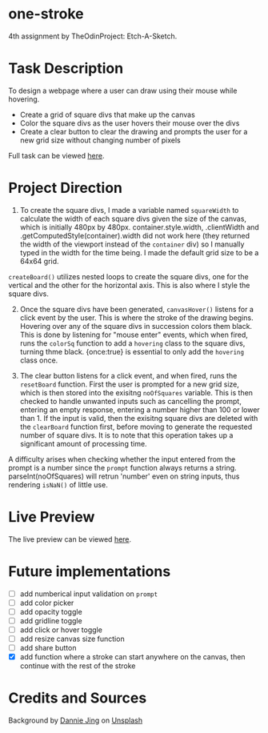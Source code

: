# one-stroke
4th assignment by TheOdinProject: Etch-A-Sketch.

# Task Description
To design a webpage where a user can draw using their mouse while hovering.
 - Create a grid of square divs that make up the canvas
 - Color the square divs as the user hovers their mouse over the divs
 - Create a clear button to clear the drawing and prompts the user for a new grid size without changing number of pixels

Full task can be viewed [here](https://www.theodinproject.com/paths/foundations/courses/foundations/lessons/etch-a-sketch-project).

# Project Direction
1. To create the square divs, I made a variable named `squareWidth` to calculate the width of each square divs given the size of the canvas, which is initially 480px by 480px. container.style.width, .clientWidth and .getComputedStyle(container).width did not work here (they returned the width of the viewport instead of the `container` div) so I manually typed in the width for the time being. I made the default grid size to be a 64x64 grid.

`createBoard()` utilizes nested loops to create the square divs, one for the vertical and the other for the horizontal axis. This is also where I style the square divs.

2. Once the square divs have been generated, `canvasHover()` listens for a click event by the user. This is where the stroke of the drawing begins. Hovering over any of the square divs in succession colors them black. This is done by listening for "mouse enter" events, which when fired, runs the `colorSq` function to add a `hovering` class to the square divs, turning thme black. {once:true} is essential to only add the `hovering` class once.

3. The clear button listens for a click event, and when fired, runs the `resetBoard` function. First the user is prompted for a new grid size, which is then stored into the exisitng `noOfSquares` variable. This is then checked to handle unwanted inputs such as cancelling the prompt, entering an empty response, entering a number higher than 100 or lower than 1. If the input is valid, then the exisitng square divs are deleted with the `clearBoard` function first, before moving to generate the requested number of square divs. It is to note that this operation takes up a significant amount of processing time.

A difficulty arises when checking whether the input entered from the prompt is a number since the `prompt` function always returns a string. parseInt(noOfSquares) will retrun 'number' even on string inputs, thus rendering `isNaN()` of little use.

# Live Preview
The live preview can be viewed [here](https://syfq-isml.github.io/odin-etch-sketch/).

# Future implementations
- [ ] add numberical input validation on `prompt`
- [ ] add color picker
- [ ] add opacity toggle
- [ ] add gridline toggle
- [ ] add click or hover toggle
- [ ] add resize canvas size function
- [ ] add share button
- [x] add function where a stroke can start anywhere on the canvas, then continue with the rest of the stroke

# Credits and Sources
Background by <a href="https://unsplash.com/@dannie_jing?utm_source=unsplash&utm_medium=referral&utm_content=creditCopyText">Dannie Jing</a> on <a href="https://unsplash.com/?utm_source=unsplash&utm_medium=referral&utm_content=creditCopyText">Unsplash</a>
  
